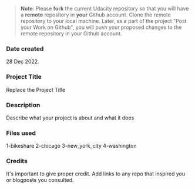 >**Note**: Please **fork** the current Udacity repository so that you will have a **remote** repository in **your** Github account. Clone the remote repository to your local machine. Later, as a part of the project "Post your Work on Github", you will push your proposed changes to the remote repository in your Github account.

### Date created
28 Dec 2022.

### Project Title
Replace the Project Title

### Description
Describe what your project is about and what it does

### Files used
1-bikeshare
2-chicago
3-new_york_city
4-washington

### Credits
It's important to give proper credit. Add links to any repo that inspired you or blogposts you consulted.

